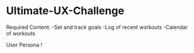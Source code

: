 # Ultimate-UX-Challenge

Required Content:
-Set and track goals
-Log of recent workouts
-Calendar of workouts

User Persona
!
